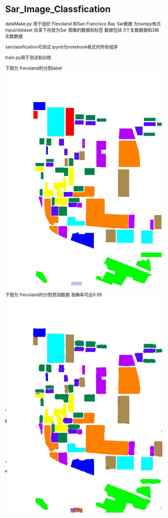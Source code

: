 # Sar_Image_Classfication

dataMake.py 用于组织 Flevoland 和San Francisco Bay Sar数据 为numpy格式
input/dataset 目录下存放为Sar 图像的数据和标签 数据包括 3个复数数据和3和实数数据

sarclassfication可测试.ipynb为notebook格式的所有程序

train.py用于测试和训练

下图为 frevoland的分割label
![Alt text](label.jpg "label.jpg")

下图为 frevoland的分割预测数据 准确率可达0.95
![Alt text](predict.jpg "label.jpg")